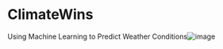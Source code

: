 # ClimateWins

Using Machine Learning to Predict Weather Conditions![image](https://github.com/user-attachments/assets/f2565e41-4a68-4436-abd1-8109e3689696)
